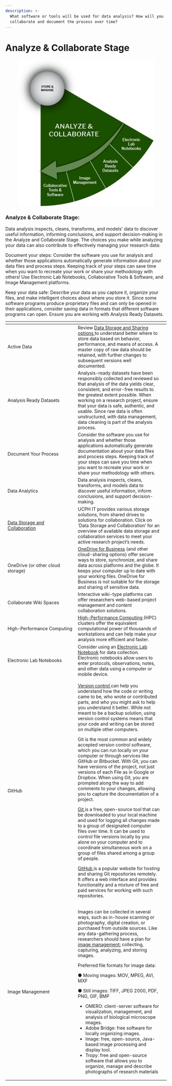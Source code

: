 ```yaml
---
description: >-
  What software or tools will be used for data analysis? How will you
  collaborate and document the process over time?
---
```


# Analyze & Collaborate Stage

<figure><img src="../.gitbook/assets/p2.jpg" alt=""><figcaption></figcaption></figure>

### Analyze & Collaborate Stage:

Data analysis inspects, cleans, transforms, and models’ data to discover useful information, informing conclusions, and support decision-making in the Analyze and Collaborate Stage. The choices you make while analyzing your data can also contribute to effectively managing your research data:

Document your steps: Consider the software you use for analysis and whether those applications automatically generate information about your data files and process steps. Keeping track of your steps can save time when you want to recreate your work or share your methodology with others! Use Electronic Lab Notebooks, Collaborative Tools & Software, and Image Management platforms.

Keep your data safe: Describe your data as you capture it, organize your files, and make intelligent choices about where you store it. Since some software programs produce proprietary files and can only be opened in their applications, consider saving data in formats that different software programs can open. Ensure you are working with Analysis Ready Datasets.

<table data-header-hidden><thead><tr><th width="205.5"></th><th></th><th data-hidden></th></tr></thead><tbody><tr><td>Active Data</td><td>Review <a href="https://kunet.ku.dk/work-areas/research/data/facilities-for-data-storage-and-sharing-in-active-projects/Pages/default.aspx">Data Storage and Sharing options </a>to understand better where to store data based on behavior, performance, and means of access. A master copy of raw data should be retained, with further changes to subsequent versions well documented.</td><td></td></tr><tr><td>Analysis Ready Datasets</td><td>Analysis-ready datasets have been responsibly collected and reviewed so that analysis of the data yields clear, consistent, and error-free results to the greatest extent possible. When working on a research project, ensure that your data is safe, authentic, and usable. Since raw data is often unstructured, with data management, data cleaning is part of the analysis process.</td><td></td></tr><tr><td>Document Your Process</td><td>Consider the software you use for analysis and whether those applications automatically generate documentation about your data files and process steps. Keeping track of your steps can save you time when you want to recreate your work or share your methodology with others.</td><td></td></tr><tr><td>Data Analytics</td><td>Data analysis inspects, cleans, transforms, and models data to discover useful information, inform conclusions, and support decision-making.</td><td></td></tr><tr><td><a href="https://kunet.ku.dk/work-areas/research/data/facilities-for-data-storage-and-sharing-in-active-projects/Pages/default.aspx">Data Storage and Collaboration</a></td><td>UCPH IT provides various storage solutions, from shared drives to solutions for collaboration. Click on ‘Data Storage and Collaboration’ for an overview of available data storage and collaboration services to meet your active research project’s needs.</td><td></td></tr><tr><td>OneDrive (or other cloud storage)</td><td><a href="https://kunet.ku.dk/employee-guide/ITvejl/OneDrive%20-%20Usermanual.pdf">OneDrive for Business</a> (and other cloud-sharing options) offer secure ways to store, synchronize, and share data across platforms and the globe. It keeps your computer up to date with your working files. OneDrive for Business is not suitable for the storage and sharing of sensitive data.</td><td></td></tr><tr><td>Collaborate Wiki Spaces</td><td>Interactive wiki-type platforms can offer researchers web-based project management and content collaboration solutions.</td><td></td></tr><tr><td>High-Performance Computing</td><td><a href="https://kunet.ku.dk/work-areas/research/Research%20Infrastructure/research-it/computerome-2.0/Pages/default.aspx">High-Performance Computing </a>(HPC) clusters offer the equivalent computational power of thousands of workstations and can help make your analysis more efficient and faster.</td><td></td></tr><tr><td>Electronic Lab Notebooks</td><td>Consider using an <a href="https://kunet.ku.dk/newsroom/news/pages/new-digital-tool-makes-work-in-sund&#x27;s-laboratories-smarter.aspx">Electronic Lab Notebook</a> for data collection. Electronic notebooks allow users to enter protocols, observations, notes, and other data using a computer or mobile device.</td><td></td></tr><tr><td>GitHub</td><td><p><a href="https://github.com/">Version control </a>can help you understand how the code or writing came to be, who wrote or contributed parts, and who you might ask to help you understand it better. While not meant to be a backup solution, using version control systems means that your code and writing can be stored on multiple other computers.</p><p>Git is the most common and widely accepted version control software, which you can run locally on your computer or through services like GitHub or Bitbucket. With Git, you can have versions of the project, not just versions of each File as in Google or Dropbox. When using Git, you are prompted along the way to add comments to your changes, allowing you to capture the documentation of a project.</p><p><a href="https://git-scm.com/">Git </a>is a free, open-source tool that can be downloaded to your local machine and used for logging all changes made to a group of designated computer files over time. It can be used to control file versions locally by you alone on your computer and to coordinate simultaneous work on a group of files shared among a group of people.</p><p><a href="https://github.com/">GitHub </a>is a popular website for hosting and sharing Git repositories remotely. It offers a web interface and provides functionality and a mixture of free and paid services for working with such repositories.</p></td><td></td></tr><tr><td>Image Management</td><td><p>Images can be collected in several ways, such as in-house scanning or photography, digital creation, or purchased from outside sources. Like any data-gathering process, researchers should have a plan for <a href="https://doi.org/10.29173/iq399">image management:</a> collecting, capturing, analyzing, and storing images.</p><p>Preferred file formats for image data:<br></p><p>●         Moving images: MOV, MPEG, AVI, MXF</p><p>●         Still images: TIFF, JPEG 2000, PDF, PNG, GIF, BMP<br></p><ul><li>OMERO: client-server software for visualization, management, and analysis of biological microscope images.</li><li>Adobe Bridge: free software for locally organizing images.</li><li>Image: free, open-source, Java-based image processing and display tool.</li><li>Tropy: free and open-source software that allows you to organize, manage and describe photographs of research materials</li></ul></td><td></td></tr></tbody></table>
